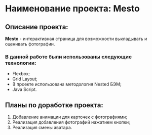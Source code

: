 # Наименование проекта: Mesto
[Ссылка на проект на GitHub Pages]: https://AleksandraPatunina.github.io/mesto/index.html

## Описание проекта:
**Mesto** - интерактивная страница для возможности выкладывать и оценивать фотографии.

### В данной работе были использованы следующие технологии:
* Flexbox;
* Grid Layout;
* В проекте использована методология Nested БЭМ;
* Java Script.

## Планы по доработке проекта:
1. Добавление анимации для карточек с фотографиями;
2. Реализация добавления фотографий нажатием кнопки;
3. Реализация смены аватара.